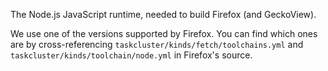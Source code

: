The Node.js JavaScript runtime, needed to build Firefox (and GeckoView).

We use one of the versions supported by Firefox.
You can find which ones are by cross-referencing
`taskcluster/kinds/fetch/toolchains.yml` and `taskcluster/kinds/toolchain/node.yml` in
Firefox's source.
